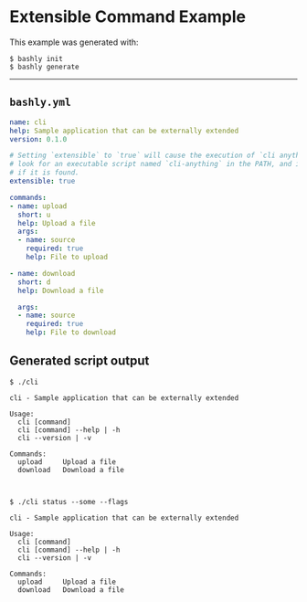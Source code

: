 Extensible Command Example
==================================================

This example was generated with:

    $ bashly init
    $ bashly generate

-----

## `bashly.yml`

```yaml
name: cli
help: Sample application that can be externally extended
version: 0.1.0

# Setting `extensible` to `true` will cause the execution of `cli anything` to
# look for an executable script named `cli-anything` in the PATH, and invoke it
# if it is found.
extensible: true

commands:
- name: upload
  short: u
  help: Upload a file
  args:
  - name: source
    required: true
    help: File to upload

- name: download
  short: d
  help: Download a file

  args:
  - name: source
    required: true
    help: File to download
```

## Generated script output

```shell
$ ./cli

cli - Sample application that can be externally extended

Usage:
  cli [command]
  cli [command] --help | -h
  cli --version | -v

Commands:
  upload     Upload a file
  download   Download a file



$ ./cli status --some --flags

cli - Sample application that can be externally extended

Usage:
  cli [command]
  cli [command] --help | -h
  cli --version | -v

Commands:
  upload     Upload a file
  download   Download a file



```



